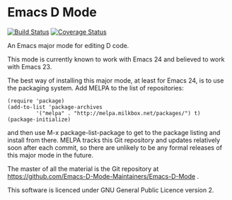 # Emacs D Mode

[![Build Status](https://travis-ci.org/dmakarov/Emacs-D-Mode.svg?branch=testing)](https://travis-ci.org/dmakarov/Emacs-D-Mode)
[![Coverage Status](https://coveralls.io/repos/dmakarov/Emacs-D-Mode/badge.svg?branch=testing)](https://coveralls.io/r/dmakarov/Emacs-D-Mode?branch=testing)

An Emacs major mode for editing D code.

This mode is currently known to work with Emacs 24 and believed to work with Emacs 23.

The best way of installing this major mode, at least for Emacs 24, is to use the packaging system. Add
MELPA to the list of repositories:

    (require 'package)
    (add-to-list 'package-archives
             '("melpa" . "http://melpa.milkbox.net/packages/") t)
    (package-initialize)

and then use M-x package-list-package to get to the package listing and install from there. MELPA tracks
this Git repository and updates relatively soon after each commit, so there are unlikely to be any formal
releases of this major mode in the future.

The master of all the material is the Git repository at
https://github.com/Emacs-D-Mode-Maintainers/Emacs-D-Mode .

This software is licenced under GNU General Public Licence version 2.
